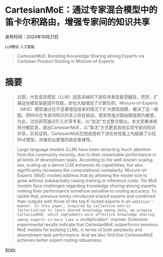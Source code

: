 # CartesianMoE：通过专家混合模型中的笛卡尔积路由，增强专家间的知识共享

发布时间：2024年10月21日

`LLM理论` `人工智能`

> CartesianMoE: Boosting Knowledge Sharing among Experts via Cartesian Product Routing in Mixture-of-Experts

# 摘要

> 近期，大型语言模型（LLM）因其卓越的下游任务表现备受瞩目。然而，扩展这些模型虽能提升性能，却也大幅增加了计算负担。Mixture-of-Experts（MoE）模型通过在不显著增加成本的情况下扩大模型规模，解决了这一难题。但MoE在专家间知识共享上存在挑战，使其性能对路由精度颇为敏感。为此，过往研究通过引入共享专家，以“加法”方式整合输出。本文受集体矩阵分解启发，提出CartesianMoE，以“乘法”方式更高效地实现专家间知识共享。实验证明，CartesianMoE在困惑度和下游任务性能上均超越了以往MoE模型，并展现出更强的路由鲁棒性。

> Large language models (LLM) have been attracting much attention from the community recently, due to their remarkable performance in all kinds of downstream tasks. According to the well-known scaling law, scaling up a dense LLM enhances its capabilities, but also significantly increases the computational complexity. Mixture-of-Experts (MoE) models address that by allowing the model size to grow without substantially raising training or inference costs. Yet MoE models face challenges regarding knowledge sharing among experts, making their performance somehow sensitive to routing accuracy. To tackle that, previous works introduced shared experts and combined their outputs with those of the top $K$ routed experts in an ``addition'' manner. In this paper, inspired by collective matrix factorization to learn shared knowledge among data, we propose CartesianMoE, which implements more effective knowledge sharing among experts in more like a ``multiplication'' manner. Extensive experimental results indicate that CartesianMoE outperforms previous MoE models for building LLMs, in terms of both perplexity and downstream task performance. And we also find that CartesianMoE achieves better expert routing robustness.

[Arxiv](https://arxiv.org/abs/2410.16077)